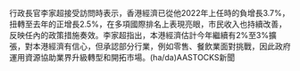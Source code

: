 行政長官李家超接受訪問時表示，香港經濟已從他2022年上任時的負增長3.7%，扭轉至去年的正增長2.5%，在多項國際排名上表現亮眼，市民收入也持續改善，反映任內的政策措施奏效。李家超指出，本港經濟估計今年繼續有2%至3%擴張，對本港經濟有信心，但承認部分行業，例如零售、餐飲業面對挑戰，因此政府運用資源協助業界升級轉型和開拓市場。(ha/da)AASTOCKS新聞